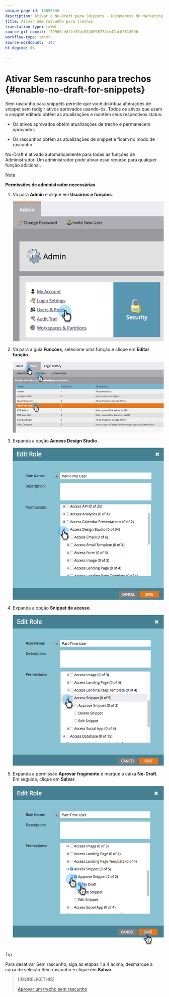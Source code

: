 ```yaml
---
unique-page-id: 10095636
description: Ativar o No-Draft para Snippets - Documentos do Marketing - Documentação do produto
title: Ativar Sem rascunho para trechos
translation-type: tm+mt
source-git-commit: f79909ce8f2e37bf0748596774fe47ac03618696
workflow-type: tm+mt
source-wordcount: '147'
ht-degree: 0%

---
```



# Ativar Sem rascunho para trechos {#enable-no-draft-for-snippets}

Sem rascunho para snippets permite que você distribua alterações de snippet sem redigir ativos aprovados usando-os. Todos os ativos que usam o snippet editado obtêm as atualizações e mantêm seus respectivos status:

* Os ativos aprovados obtêm atualizações de trecho e permanecem aprovados

* Os rascunhos obtêm as atualizações de snippet e ficam no modo de rascunho

No-Draft é ativado automaticamente para todas as funções de Administrador. Um administrador pode ativar esse recurso para qualquer função adicional.

>[!NOTE]
>
>**Permissões de administrador necessárias**

1. Vá para **Admin** e clique em **Usuários e funções**.

   ![](assets/usersandroles.png)

1. Vá para a guia **Funções**, selecione uma função e clique em **Editar função**.

   ![](assets/editrole2.png)

1. Expanda a opção **Access Design Studio**.

   ![](assets/expanddesignstudio.png)

1. Expanda a opção **Snippet de acesso**.

   ![](assets/expandsnippet.png)

1. Expanda a permissão **Aprovar fragmento** e marque a caixa **No-Draft**. Em seguida, clique em **Salvar**.

   ![](assets/2017-06-15-10-35-04.png)

>[!TIP]
>
>Para desativar Sem rascunho, siga as etapas 1 a 4 acima, desmarque a caixa de seleção Sem rascunho e clique em **Salvar**.

>[!MORELIKETHIS]
>
>[Aprovar um trecho sem rascunho](/help/marketo/product-docs/personalization/segmentation-and-snippets/snippets/approve-a-snippet-with-no-draft.md)
